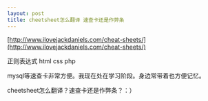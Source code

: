 ```yaml
---
layout: post
title: cheetsheet怎么翻译 速查卡还是作弊条
---
```


[http://www.ilovejackdaniels.com/cheat-sheets/](http://www.ilovejackdaniels.com/cheat-sheets/)

正则表达式 html css php 

mysql等速查卡非常方便。我现在处在学习阶段。身边常带着也方便记忆。

cheetsheet怎么翻译？速查卡还是作弊条？：）
